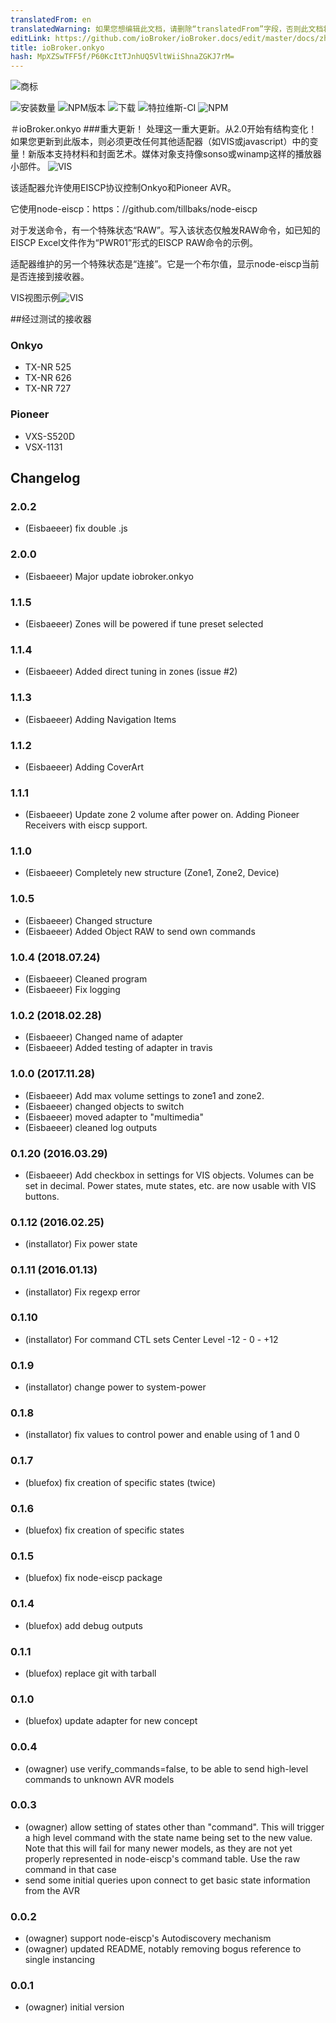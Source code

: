 ```yaml
---
translatedFrom: en
translatedWarning: 如果您想编辑此文档，请删除“translatedFrom”字段，否则此文档将再次自动翻译
editLink: https://github.com/ioBroker/ioBroker.docs/edit/master/docs/zh-cn/adapterref/iobroker.onkyo/README.md
title: ioBroker.onkyo
hash: MpXZSwTFF5f/P60KcItTJnhUQ5VltWiiShnaZGKJ7rM=
---
```

![商标](../../../en/adapterref/iobroker.onkyo/admin/onkyo.png)

![安装数量](http://iobroker.live/badges/onkyo-stable.svg)
![NPM版本](http://img.shields.io/npm/v/iobroker.onkyo.svg)
![下载](https://img.shields.io/npm/dm/iobroker.onkyo.svg)
![特拉维斯-CI](https://travis-ci.org/ioBroker/ioBroker.onkyo.svg?branch=master)
![NPM](https://nodei.co/npm/iobroker.onkyo.png?downloads=true)

＃ioBroker.onkyo
###重大更新！
处理这一重大更新。从2.0开始有结构变化！如果您更新到此版本，则必须更改任何其他适配器（如VIS或javascript）中的变量！新版本支持材料和封面艺术。媒体对象支持像sonso或winamp这样的播放器小部件。
![VIS](../../../en/adapterref/iobroker.onkyo/admin/player.png)

该适配器允许使用EISCP协议控制Onkyo和Pioneer AVR。

它使用node-eiscp：https：//github.com/tillbaks/node-eiscp

对于发送命令，有一个特殊状态“RAW”。写入该状态仅触发RAW命令，如已知的EISCP Excel文件作为“PWR01”形式的EISCP RAW命令的示例。

适配器维护的另一个特殊状态是“连接”。它是一个布尔值，显示node-eiscp当前是否连接到接收器。

VIS视图示例![VIS](../../../en/adapterref/iobroker.onkyo/admin/onkyo-vis.png)

##经过测试的接收器
### Onkyo
* TX-NR 525
* TX-NR 626
* TX-NR 727

### Pioneer
* VXS-S520D
* VSX-1131

## Changelog
### 2.0.2
* (Eisbaeeer) fix double .js 

### 2.0.0
* (Eisbaeeer) Major update iobroker.onkyo

### 1.1.5
* (Eisbaeeer) Zones will be powered if tune preset selected   

### 1.1.4  
* (Eisbaeeer) Added direct tuning in zones (issue #2)

### 1.1.3
* (Eisbaeeer) Adding Navigation Items   

### 1.1.2
* (Eisbaeeer) Adding CoverArt

### 1.1.1
* (Eisbaeeer) Update zone 2 volume after power on. Adding Pioneer Receivers with eiscp support.

### 1.1.0
* (Eisbaeeer) Completely new structure (Zone1, Zone2, Device)

### 1.0.5
* (Eisbaeeer) Changed structure
* (Eisbaeeer) Added Object RAW to send own commands

### 1.0.4 (2018.07.24)
* (Eisbaeeer) Cleaned program
* (Eisbaeeer) Fix logging

### 1.0.2 (2018.02.28)
* (Eisbaeeer) Changed name of adapter
* (Eisbaeeer) Added testing of adapter in travis

### 1.0.0 (2017.11.28)
* (Eisbaeeer) Add max volume settings to zone1 and zone2.   
* (Eisbaeeer) changed objects to switch
* (Eisbaeeer) moved adapter to "multimedia"
* (Eisbaeeer) cleaned log outputs

### 0.1.20 (2016.03.29)
* (Eisbaeeer) Add checkbox in settings for VIS objects. Volumes can be set in
  decimal. Power states, mute states, etc. are now usable with VIS buttons.

### 0.1.12 (2016.02.25)
* (installator) Fix power state

### 0.1.11 (2016.01.13)
* (installator) Fix regexp error

### 0.1.10
* (installator) For command CTL sets Center Level -12 - 0 - +12

### 0.1.9
* (installator) change power to system-power

### 0.1.8
* (installator) fix values to control power and enable using of 1 and 0

### 0.1.7
* (bluefox) fix creation of specific states (twice)

### 0.1.6
* (bluefox) fix creation of specific states

### 0.1.5
* (bluefox) fix node-eiscp package

### 0.1.4
* (bluefox) add debug outputs

### 0.1.1
* (bluefox) replace git with tarball

### 0.1.0
* (bluefox) update adapter for new concept

### 0.0.4
* (owagner) use verify_commands=false, to be able to send high-level commands to unknown AVR models

### 0.0.3
* (owagner) allow setting of states other than "command". This will trigger a high level
  command with the state name being set to the new value. Note that this will fail for
  many newer models, as they are not yet properly represented in node-eiscp's
  command table. Use the raw command in that case
* send some initial queries upon connect to get basic state information from the AVR

### 0.0.2
* (owagner) support node-eiscp's Autodiscovery mechanism
* (owagner) updated README, notably removing bogus reference to single instancing

### 0.0.1
* (owagner) initial version